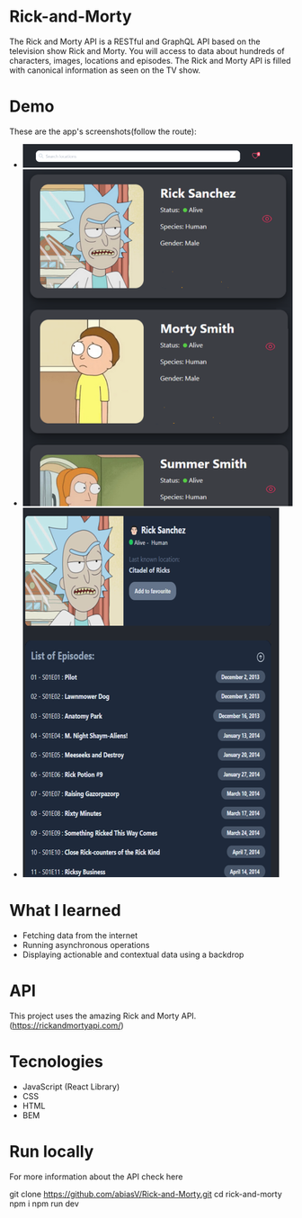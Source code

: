 # Rick-and-Morty

The Rick and Morty API is a RESTful and GraphQL API based on the television show Rick and Morty. You will access to data about hundreds of characters, images, locations and episodes. The Rick and Morty API is filled with canonical information as seen on the TV show.

# Demo

These are the app's screenshots(follow the route):

- ![Optional Text](./Mockup/Header-Module.png)
- ![Optional Text](Mockup/Left-side-Module.png)
- ![Optional Text](./Mockup/Right-side-Module.png)

# What I learned

- Fetching data from the internet
- Running asynchronous operations
- Displaying actionable and contextual data using a backdrop

# API

This project uses the amazing Rick and Morty API. (https://rickandmortyapi.com/)

# Tecnologies

- JavaScript (React Library)
- CSS
- HTML
- BEM

# Run locally

For more information about the API check here

git clone https://github.com/abiasV/Rick-and-Morty.git
cd rick-and-morty
npm i
npm run dev
